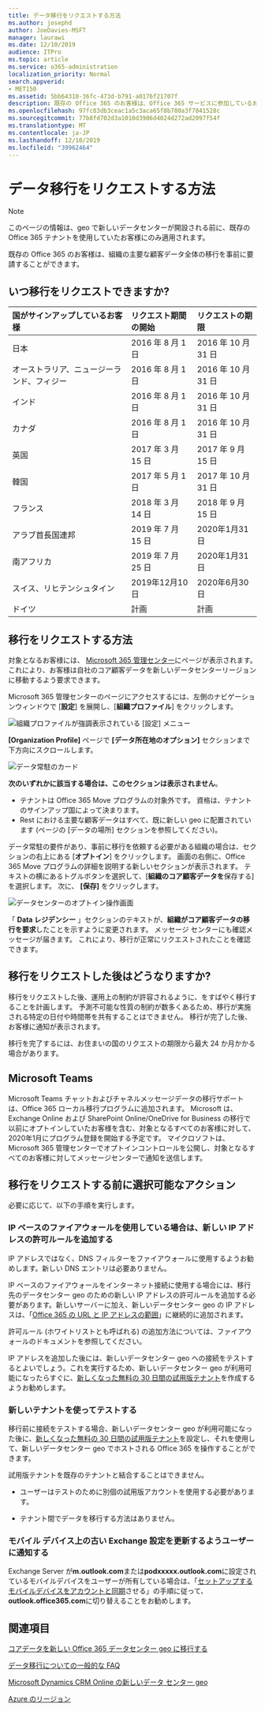 ```yaml
---
title: データ移行をリクエストする方法
ms.author: josephd
author: JoeDavies-MSFT
manager: laurawi
ms.date: 12/10/2019
audience: ITPro
ms.topic: article
ms.service: o365-administration
localization_priority: Normal
search.appverid:
- MET150
ms.assetid: 5bb64310-36fc-473d-b791-a0176f21707f
description: 既存の Office 365 のお客様は、Office 365 サービスに参加しているお客様のデータを新しい geo へ移行するために、お住まいの国の期限より前にリクエストを送信する必要があります。
ms.openlocfilehash: 97fc83db3ceac1a5c3aca65f8b780a3f7841528c
ms.sourcegitcommit: 77b8fd702d3a1010d3906d4024d272ad2097f54f
ms.translationtype: MT
ms.contentlocale: ja-JP
ms.lasthandoff: 12/10/2019
ms.locfileid: "39962464"
---
```

# <a name="how-to-request-your-data-move"></a>データ移行をリクエストする方法

> [!NOTE]
> このページの情報は、geo で新しいデータセンターが開設される前に、既存の Office 365 テナントを使用していたお客様にのみ適用されます。 
  
既存の Office 365 のお客様は、組織の主要な顧客データ全体の移行を事前に要請することができます。  
  
## <a name="when-can-i-request-a-move"></a>いつ移行をリクエストできますか?

|**国がサインアップしているお客様**|**リクエスト期間の開始**|**リクエストの期限**|
|:-----|:-----|:-----|
|日本  <br/> |2016 年 8 月 1 日  <br/> |2016 年 10 月 31 日  <br/> |
|オーストラリア、ニュージーランド、フィジー  <br/> |2016 年 8 月 1 日  <br/> |2016 年 10 月 31 日  <br/> |
|インド  <br/> |2016 年 8 月 1 日  <br/> |2016 年 10 月 31 日  <br/> |
|カナダ  <br/> |2016 年 8 月 1 日  <br/> |2016 年 10 月 31 日  <br/> |
|英国  <br/> |2017 年 3 月 15 日  <br/> |2017 年 9 月 15 日  <br/> |
|韓国  <br/> |2017 年 5 月 1 日  <br/> |2017 年 10 月 31 日  <br/> |
|フランス  <br/> |2018 年 3 月 14 日  <br/> |2018 年 9 月 15 日  <br/> |
|アラブ首長国連邦  <br/> |2019 年 7 月 15 日  <br/> |2020年1月31日  <br/> |
|南アフリカ  <br/> |2019 年 7 月 25 日  <br/> |2020年1月31日  <br/> |
|スイス、リヒテンシュタイン  <br/> |2019年12月10日  <br/> |2020年6月30日  <br/> |
|ドイツ  <br/> |計画  <br/> |計画  <br/> |
   
## <a name="how-to-request-a-move"></a>移行をリクエストする方法

対象となるお客様には、 [Microsoft 365 管理センター](https://aka.ms/365admin)にページが表示されます。これにより、お客様は自社のコア顧客データを新しいデータセンターリージョンに移動するよう要求できます。  
  
Microsoft 365 管理センターのページにアクセスするには、左側のナビゲーションウィンドウで [**設定**] を展開し、[**組織プロファイル**] をクリックします。
  
![組織プロファイルが強調表示されている [設定] メニュー](media/22799fac-32b4-4f79-ae60-3f6ffb7cfbd7.png)
  
**[Organization Profile]** ページで **[データ所在地のオプション]** セクションまで下方向にスクロールします。 
  
![データ常駐のカード](media/dataresidencyae.jpg)
  
**次のいずれかに該当する場合は、このセクションは表示されません**。
- テナントは Office 365 Move プログラムの対象外です。  資格は、テナントのサインアップ国によって決まります。
- Rest における主要な顧客データはすべて、既に新しい geo に配置されています (ページの [データの場所] セクションを参照してください)。 
  
データ常駐の要件があり、事前に移行を依頼する必要がある組織の場合は、セクションの右上にある [**オプトイン**] をクリックします。 画面の右側に、Office 365 Move プログラムの詳細を説明する新しいセクションが表示されます。 テキストの横にあるトグルボタンを選択して、[**組織のコア顧客データを**保存する] を選択します。 次に、 **[保存]** をクリックします。
  
![データセンターのオプトイン操作画面](media/dataresidencyflyoutae.jpg)
  
「 **Data レジデンシー** 」セクションのテキストが、**組織がコア顧客データの移行を要求**したことを示すように変更されます。 メッセージ センターにも確認メッセージが届きます。 これにより、移行が正常にリクエストされたことを確認できます。 


  
## <a name="what-happens-after-requesting-a-move"></a>移行をリクエストした後はどうなりますか?

移行をリクエストした後、運用上の制約が許容されるように、をすばやく移行することを計画します。 予測不可能な性質の制約が数多くあるため、移行が実施される特定の日付や時間帯を共有することはできません。 移行が完了した後、お客様に通知が表示されます。
  
移行を完了するには、お住まいの国のリクエストの期限から最大 24 か月かかる場合があります。
  
## <a name="microsoft-teams"></a>Microsoft Teams

Microsoft Teams チャットおよびチャネルメッセージデータの移行サポートは、Office 365 ローカル移行プログラムに追加されます。  Microsoft は、Exchange Online および SharePoint Online/OneDrive for Business の移行で以前にオプトインしていたお客様を含む、対象となるすべてのお客様に対して、2020年1月にプログラム登録を開始する予定です。  マイクロソフトは、Microsoft 365 管理センターでオプトインコントロールを公開し、対象となるすべてのお客様に対してメッセージセンターで通知を送信します。   

## <a name="optional-actions-before-you-request-a-move"></a>移行をリクエストする前に選択可能なアクション

必要に応じて、以下の手順を実行します。
  
### <a name="if-you-use-an-ip-based-firewall-add-allow-rules-for-the-new-ip-addresses"></a>IP ベースのファイアウォールを使用している場合は、新しい IP アドレスの許可ルールを追加する

IP アドレスではなく、DNS フィルターをファイアウォールに使用するようお勧めします。新しい DNS エントリは必要ありません。
  
IP ベースのファイアウォールをインターネット接続に使用する場合には、移行先のデータセンター geo のための新しい IP アドレスの許可ルールを追加する必要があります。新しいサーバーに加え、新しいデータセンター geo の IP アドレスは、「[Office 365 の URL と IP アドレスの範囲](https://go.microsoft.com/fwlink/p/?LinkId=229631)」に継続的に追加されます。
  
許可ルール (ホワイトリストとも呼ばれる) の追加方法については、ファイアウォールのドキュメントを参照してください。
  
IP アドレスを追加した後には、新しいデータセンター geo への接続をテストするとよいでしょう。これを実行するため、新しいデータセンター geo が利用可能になったらすぐに、[新しくなった無料の 30 日間の試用版テナント](https://go.microsoft.com/fwlink/?LinkId=522463)を作成するようお勧めします。 
  
### <a name="test-using-a-new-tenant"></a>新しいテナントを使ってテストする

移行前に接続をテストする場合、新しいデータセンター geo が利用可能になった後に、[新しくなった無料の 30 日間の試用版テナント](https://go.microsoft.com/fwlink/?LinkId=522463)を設定し、それを使用して、新しいデータセンター geo でホストされる Office 365 を操作することができます。 
  
試用版テナントを既存のテナントと結合することはできません。
  
- ユーザーはテストのために別個の試用版アカウントを使用する必要があります。
    
- テナント間でデータを移行する方法はありません。
    
### <a name="notify-users-to-update-out-of-date-exchange-settings-on-mobile-devices"></a>モバイル デバイス上の古い Exchange 設定を更新するようユーザーに通知する

Exchange Server が**m.outlook.com**または**podxxxxx.outlook.com**に設定されているモバイルデバイスをユーザーが所有している場合は、「[セットアップするモバイルデバイスをアカウントと同期](https://support.office.com/article/c9139caf-01ab-41a0-827c-3c06ee569ed3)させる」の手順に従って、 **outlook.office365.com**に切り替えることをお勧めします。

## <a name="related-topics"></a>関連項目

[コアデータを新しい Office 365 データセンター geo に移行する](moving-data-to-new-datacenter-geos.md)

[データ移行についての一般的な FAQ](data-move-faq.md)

[Microsoft Dynamics CRM Online の新しいデータ センター geo](https://go.microsoft.com/fwlink/p/?Linkid=615924)
  
[Azure のリージョン](https://azure.microsoft.com/regions/)
  

